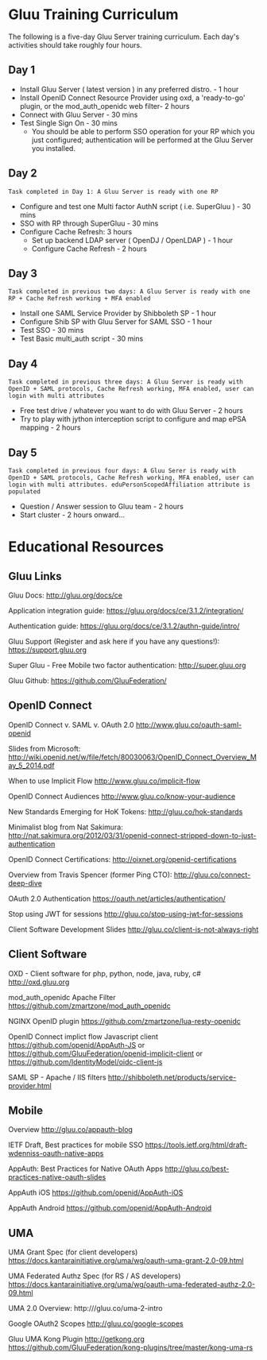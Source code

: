 # Gluu Training Curriculum 
The following is a five-day Gluu Server training curriculum. Each day's activities should take roughly four hours.  

## Day 1

 - Install Gluu Server ( latest version ) in any preferred distro. - 1 hour
 - Install OpenID Connect Resource Provider using oxd, a 'ready-to-go' plugin, or the mod_auth_openidc web filter- 2 hours
 - Connect with Gluu Server - 30 mins
 - Test Single Sign On - 30 mins
   - You should be able to perform SSO operation for your RP which you just configured; authentication will be performed at the Gluu Server you installed. 

## Day 2

`Task completed in Day 1: A Gluu Server is ready with one RP` 

 - Configure and test one Multi factor AuthN script ( i.e. SuperGluu ) - 30 mins
 - SSO with RP through SuperGluu - 30 mins
 - Configure Cache Refresh: 3 hours
   - Set up backend LDAP server ( OpenDJ / OpenLDAP ) - 1 hour
   - Configure Cache Refresh - 2 hours

## Day 3

`Task completed in previous two days: A Gluu Server is ready with one RP + Cache Refresh working + MFA enabled`

 - Install one SAML Service Provider by Shibboleth SP - 1 hour
 - Configure Shib SP with Gluu Server for SAML SSO - 1 hour
 - Test SSO - 30 mins
 - Test Basic multi_auth script - 30 mins

## Day 4

`Task completed in previous three days: A Gluu Server is ready with OpenID + SAML protocols, Cache Refresh working, MFA enabled, user can login with multi attributes`

 - Free test drive / whatever you want to do with Gluu Server - 2 hours
 - Try to play with jython interception script to configure and map ePSA mapping - 2 hours

## Day 5

`Task completed in previous four days: A Gluu Serer is ready with OpenID + SAML protocols, Cache Refresh working, MFA enabled, user can login with multi attributes. eduPersonScopedAffiliation attribute is populated`

 - Question / Answer session to Gluu team - 2 hours
 - Start cluster - 2 hours onward...

# Educational Resources

## Gluu Links

Gluu Docs:
http://gluu.org/docs/ce

Application integration guide:
https://gluu.org/docs/ce/3.1.2/integration/

Authentication guide:
https://gluu.org/docs/ce/3.1.2/authn-guide/intro/

Gluu Support (Register and ask here if you have any questions!):
https://support.gluu.org

Super Gluu - Free Mobile two factor authentication:
http://super.gluu.org

Gluu Github:
https://github.com/GluuFederation/


## OpenID Connect


OpenID Connect v. SAML v. OAuth 2.0
http://www.gluu.co/oauth-saml-openid

Slides from Microsoft:
http://wiki.openid.net/w/file/fetch/80030063/OpenID_Connect_Overview_May_5_2014.pdf

When to use Implicit Flow
http://www.gluu.co/implicit-flow

OpenID Connect Audiences
http://www.gluu.co/know-your-audience

New Standards Emerging for HoK Tokens:
http://gluu.co/hok-standards

Minimalist blog from Nat Sakimura:
http://nat.sakimura.org/2012/03/31/openid-connect-stripped-down-to-just-authentication

OpenID Connect Certifications:
http://oixnet.org/openid-certifications

Overview from Travis Spencer (former Ping CTO):
http://gluu.co/connect-deep-dive

OAuth 2.0 Authentication
https://oauth.net/articles/authentication/

Stop using JWT for sessions
http://gluu.co/stop-using-jwt-for-sessions

Client Software Development Slides
http://gluu.co/client-is-not-always-right

## Client Software


OXD - Client software for php, python, node, java, ruby, c#
http://oxd.gluu.org

mod_auth_openidc Apache Filter
https://github.com/zmartzone/mod_auth_openidc

NGINX OpenID plugin
https://github.com/zmartzone/lua-resty-openidc

OpenID Connect implict flow Javascript client
https://github.com/openid/AppAuth-JS
or
https://github.com/GluuFederation/openid-implicit-client
or 
https://github.com/IdentityModel/oidc-client-js

SAML SP - Apache / IIS filters
http://shibboleth.net/products/service-provider.html

## Mobile


Overview
http://gluu.co/appauth-blog

IETF Draft, Best practices for mobile SSO
https://tools.ietf.org/html/draft-wdenniss-oauth-native-apps

AppAuth: Best Practices for Native OAuth Apps
http://gluu.co/best-practices-native-oauth-slides

AppAuth iOS
https://github.com/openid/AppAuth-iOS

AppAuth Android
https://github.com/openid/AppAuth-Android

## UMA

UMA Grant Spec (for client developers)
https://docs.kantarainitiative.org/uma/wg/oauth-uma-grant-2.0-09.html

UMA Federated Authz Spec (for RS / AS developers)
https://docs.kantarainitiative.org/uma/wg/oauth-uma-federated-authz-2.0-09.html

UMA 2.0 Overview:
http:///gluu.co/uma-2-intro

Google OAuth2 Scopes
http://gluu.co/google-scopes

Gluu UMA Kong Plugin
http://getkong.org
https://github.com/GluuFederation/kong-plugins/tree/master/kong-uma-rs


